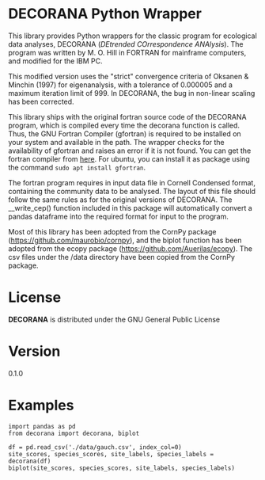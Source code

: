 # DECORANA Python Wrapper
 
This library provides Python wrappers for the classic program for ecological data analyses, DECORANA (_DEtrended COrrespondence ANAlysis_). The program was written by M. O. Hill in FORTRAN for mainframe computers, and modified for the IBM PC. 

This modified version uses the "strict" convergence criteria of Oksanen & Minchin (1997) for eigenanalysis, with a tolerance of 0.000005 and a maximum iteration limit of 999. In DECORANA, the bug in non-linear scaling has been corrected.

This library ships with the original fortran source code of the DECORANA program, which is compiled every time the decorana function is called. Thus, the GNU Fortran Compiler (gfortran) is required to be installed on your system and available in the path. The wrapper checks for the availability of gfortran and raises an error if it is not found. You can get the fortran compiler from [here](https://gcc.gnu.org/wiki/GFortranBinaries). For ubuntu, you can install it as package using the command `sudo apt install gfortran`. 

The fortran program requires in input data file in Cornell Condensed format, containing the community data to be analysed. The layout of this file should follow the same rules as for the original versions of DECORANA. The __write_cep() function included in this package will automatically convert a pandas dataframe into the required format for input to the program.

Most of this library has been adopted from the CornPy package (https://github.com/maurobio/cornpy), and the biplot function has been adopted from the ecopy package (https://github.com/Auerilas/ecopy). The csv files under the /data directory have been copied from the CornPy package.

# License
**DECORANA** is distributed under the GNU General Public License

# Version
0.1.0

# Examples

    import pandas as pd
    from decorana import decorana, biplot

    df = pd.read_csv('./data/gauch.csv', index_col=0)
    site_scores, species_scores, site_labels, species_labels = decorana(df)
    biplot(site_scores, species_scores, site_labels, species_labels)

